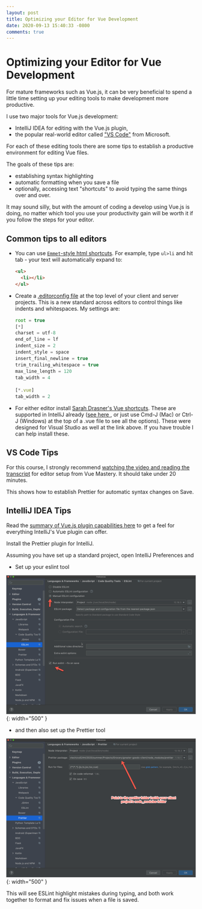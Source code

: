 ```yaml
---
layout: post
title: Optimizing your Editor for Vue Development
date: 2020-09-13 15:40:33 -0800
comments: true
---
```


# Optimizing your Editor for Vue Development

For mature frameworks such as Vue.js, it can be very beneficial to spend a little time setting up your editing tools to make development more productive.

I use two major tools for Vue.js development:
* IntelliJ IDEA for editing with the Vue.js plugin,
* the popular real-world editor called  ["VS Code"](https://code.visualstudio.com/Download) from Microsoft.

For each of these editing tools there are some tips to establish a productive environment for editing Vue files.

The goals of these tips are:
* establishing syntax highlighting
* automatic formatting when you save a file
* optionally, accessing text "shortcuts" to avoid typing the same things over and over.

It may sound silly, but with the amount of coding a develop using Vue.js is doing, no matter which tool you use your productivity gain will be worth it if you follow the steps for your editor.

## Common tips to all editors

* You can use [`Emmet`-style html shortcuts](https://docs.emmet.io/cheat-sheet/).  For example, type `ul>li` and hit tab - your text will automatically expand to:
	```html
	<ul>
	  <li></li>
	</ul>
	```

* Create a [.editorconfig file](https://editorconfig.org/) at the top level of your client and server projects.  This is a new standard across editors to control things like indents and whitespaces.  My settings are:

	```js
	root = true
	[*]
	charset = utf-8
	end_of_line = lf
	indent_size = 2
	indent_style = space
	insert_final_newline = true
	trim_trailing_whitespace = true
	max_line_length = 120
	tab_width = 4

	[*.vue]
	tab_width = 2

	```

* For either editor install [Sarah Drasner's Vue shortcuts](https://marketplace.visualstudio.com/items?itemName=sdras.vue-vscode-snippets).  These are supported in IntelliJ already ([see here ](https://www.jetbrains.com/help/idea/vue-js.html#ws_vue_live_templates), or just use Cmd-J (Mac) or Ctrl-J (Windows) at the top of a .vue file to see all the options).  These were designed for Visual Studio as well at the link above.  If you have trouble I can help install these.

## VS Code Tips

For this course, I strongly recommend [watching the video and reading the transcript](https://www.vuemastery.com/courses/real-world-vue-js/optimizing-your-editor) for editor setup from Vue Mastery.  It should take under 20 minutes.

This shows how to establish Prettier for automatic syntax changes on Save.

## IntelliJ IDEA Tips

Read the [summary of Vue.js plugin capabilities here](https://www.jetbrains.com/help/idea/vue-js.html) to get a feel for everything IntelliJ's Vue plugin can offer.

Install the Prettier plugin for IntelliJ.

Assuming you have set up a standard project, open IntelliJ Preferences and
* Set up your eslint tool

![ESLint Setup](/images/eslint-setup.png ){: width="500" }

* and then also set up the Prettier tool

![Prettier Setup](/images/prettier-setup.png ){: width="500" }

This will see ESLint highlight mistakes during typing, and both work together to format and fix issues when a file is saved.

